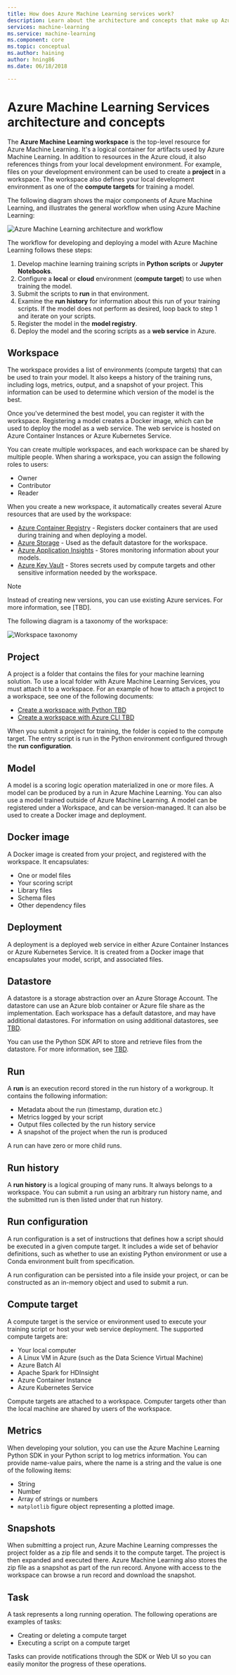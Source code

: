 ```yaml
---
title: How does Azure Machine Learning services work?
description: Learn about the architecture and concepts that make up Azure Machine Learning Services. 
services: machine-learning
ms.service: machine-learning
ms.component: core
ms.topic: conceptual
ms.author: haining
author: hning86
ms.date: 06/18/2018

---
```


# Azure Machine Learning Services architecture and concepts

The __Azure Machine Learning workspace__ is the top-level resource for Azure Machine Learning.
It's a logical container for artifacts used by Azure Machine Learning.
In addition to resources in the Azure cloud, it also references things from your local development environment.
For example, files on your development environment can be used to create a __project__ in a workspace.
The workspace also defines your local development environment as one of the __compute targets__ for training a model.
 

The following diagram shows the major components of Azure Machine Learning, and illustrates the general workflow when using Azure Machine Learning: 

![Azure Machine Learning architecture and workflow](./media/concept-azure-machine-learning-architecture/workflow.png)

The workflow for developing and deploying a model with Azure Machine Learning follows these steps:

1. Develop machine learning training scripts in __Python scripts__ or __Jupyter Notebooks__.
2. Configure a __local__ or __cloud__ environment (__compute target__) to use when training the model.
3. Submit the scripts to __run__ in that environment.
4. Examine the __run history__ for information about this run of your training scripts.
    If the model does not perform as desired, loop back to step 1 and iterate on your scripts.
5. Register the model in the __model registry__.
6. Deploy the model and the scoring scripts as a __web service__ in Azure.


## Workspace

The workspace provides a list of environments (compute targets) that can be used to train your model.
It also keeps a history of the training runs, including logs, metrics, output, and a snapshot of your project.
This information can be used to determine which version of the model is the best.

Once you've determined the best model, you can register it with the workspace.
Registering a model creates a Docker image, which can be used to deploy the model as a web service.
The web service is hosted on Azure Container Instances or Azure Kubernetes Service.

You can create multiple workspaces, and each workspace can be shared by multiple people.
When sharing a workspace, you can assign the following roles to users:

* Owner
* Contributor
* Reader

When you create a new workspace, it automatically creates several Azure resources that are used by the workspace:

* [Azure Container Registry](https://azure.microsoft.com/en-us/services/container-registry/) - Registers docker containers that are used during training and when deploying a model.
* [Azure Storage](https://azure.microsoft.com/en-us/services/storage/) - Used as the default datastore for the workspace.
* [Azure Application Insights](https://azure.microsoft.com/en-us/services/application-insights/) - Stores monitoring information about your models.
* [Azure Key Vault](https://azure.microsoft.com/en-us/services/key-vault/) - Stores secrets used by compute targets and other sensitive information needed by the workspace.

> [!NOTE]
> Instead of creating new versions, you can use existing Azure services. For more information, see [TBD].

The following diagram is a taxonomy of the workspace:

![Workspace taxonomy](./media/concept-azure-machine-learning-architecture/taxonomy.png)

## Project

A project is a folder that contains the files for your machine learning solution.
To use a local folder with Azure Machine Learning Services, you must attach it to a workspace.
For an example of how to attach a project to a workspace, see one of the following documents:

* [Create a workspace with Python TBD]()
* [Create a workspace with Azure CLI TBD]()

When you submit a project for training, the folder is copied to the compute target.
The entry script is run in the Python environment configured through the __run configuration__.

## Model

A model is a scoring logic operation materialized in one or more files.
A model can be produced by a run in Azure Machine Learning.
You can also use a model trained outside of Azure Machine Learning.
A model can be registered under a Workspace, and can be version-managed.
It can also be used to create a Docker image and deployment.

## Docker image

A Docker image is created from your project, and registered with the workspace.
It encapsulates:

* One or model files
* Your scoring script
* Library files
* Schema files
* Other dependency files

## Deployment

A deployment is a deployed web service in either Azure Container Instances or Azure Kubernetes Service.
It is created from a Docker image that encapsulates your model, script, and associated files.

## Datastore

A datastore is a storage abstraction over an Azure Storage Account.
The datastore can use an Azure blob container or Azure file share as the implementation.
Each workspace has a default datastore, and may have additional datastores.
For information on using additional datastores, see [TBD]().

You can use the Python SDK API to store and retrieve files from the datastore.
For more information, see [TBD]().

## Run

A __run__ is an execution record stored in the run history of a workgroup.
It contains the following information:

* Metadata about the run (timestamp, duration etc.)
* Metrics logged by your script
* Output files collected by the run history service
* A snapshot of the project when the run is produced

A run can have zero or more child runs.

## Run history

A __run history__ is a logical grouping of many runs.
It always belongs to a workspace.
You can submit a run using an arbitrary run history name, and the submitted run is then listed under that run history.

## Run configuration

A run configuration is a set of instructions that defines how a script should be executed in a given compute target.
It includes a wide set of behavior definitions, such as whether to use an existing Python environment or use a Conda environment built from specification.

A run configuration can be persisted into a file inside your project, or can be constructed as an in-memory object and used to submit a run.

## Compute target

A compute target is the service or environment used to execute your training script or host your web service deployment.
The supported compute targets are:

* Your local computer
* A Linux VM in Azure (such as the Data Science Virtual Machine)
* Azure Batch AI
* Apache Spark for HDInsight
* Azure Container Instance
* Azure Kubernetes Service

Compute targets are attached to a workspace.
Computer targets other than the local machine are shared by users of the workspace.

## Metrics

When developing your solution, you can use the Azure Machine Learning Python SDK in your Python script to log metrics information.
You can provide name-value pairs, where the name is a string and the value is one of the following items:

* String
* Number
* Array of strings or numbers
* `matplotlib` figure object representing a plotted image.

## Snapshots

When submitting a project run, Azure Machine Learning compresses the project folder as a zip file and sends it to the compute target.
The project is then expanded and executed there.
Azure Machine Learning also stores the zip file as a snapshot as part of the run record.
Anyone with access to the workspace can browse a run record and download the snapshot.

## Task

A task represents a long running operation.
The following operations are examples of tasks:

* Creating or deleting a compute target
* Executing a script on a compute target

Tasks can provide notifications through the SDK or Web UI so you can easily monitor the progress of these operations.
